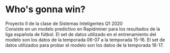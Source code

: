 # Who's gonna win?
Proyecto II de la clase de Sistemas Inteligentes Q1 2020  
Consiste en un modelo predictivo en Rapidminer para los resultados de la liga española de fútbol. El set de datos utilizado en el entrenamiento del modelo son los datos de la temporada 06-07 a la temporada 15-16. El set de datos utilizados para probar el modelo son los datos de la temporada 16-17.
